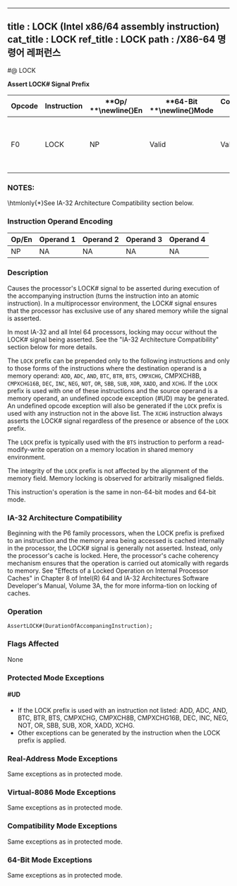 ----------------------------
title : LOCK (Intel x86/64 assembly instruction)
cat_title : LOCK
ref_title : LOCK
path : /X86-64 명령어 레퍼런스
----------------------------
#@ LOCK

**Assert LOCK# Signal Prefix**

|**Opcode**|**Instruction**|**Op/ **\newline{}**En**|**64-Bit **\newline{}**Mode**|**Compat/**\newline{}**Leg Mode**|**Description**|
|----------|---------------|------------------------|-----------------------------|---------------------------------|---------------|
|F0|LOCK|NP|Valid|Valid|Asserts LOCK# signal for duration of the accompanying instruction.|
### NOTES:


\htmlonly{*}See IA-32 Architecture Compatibility section below.

### Instruction Operand Encoding


|Op/En|Operand 1|Operand 2|Operand 3|Operand 4|
|-----|---------|---------|---------|---------|
|NP|NA|NA|NA|NA|
### Description


Causes the processor's LOCK# signal to be asserted during execution of the accompanying instruction (turns the instruction into an atomic instruction). In a multiprocessor environment, the LOCK# signal ensures that the processor has exclusive use of any shared memory while the signal is asserted.

In most IA-32 and all Intel 64 processors, locking may occur without the LOCK# signal being asserted. See the "IA-32 Architecture Compatibility" section below for more details.

The `LOCK` prefix can be prepended only to the following instructions and only to those forms of the instructions where the destination operand is a memory operand: `ADD`, `ADC`, `AND`, `BTC`, `BTR`, `BTS`, `CMPXCHG`, CMPXCH8B, `CMPXCHG16B`, `DEC`, `INC`, `NEG`, `NOT`, `OR`, `SBB`, `SUB`, `XOR`, `XADD`, and `XCHG`. If the `LOCK` prefix is used with one of these instructions and the source operand is a memory operand, an undefined opcode exception (#UD) may be generated. An undefined opcode exception will also be generated if the `LOCK` prefix is used with any instruction not in the above list. The `XCHG` instruction always asserts the LOCK# signal regardless of the presence or absence of the `LOCK` prefix.

The `LOCK` prefix is typically used with the `BTS` instruction to perform a read-modify-write operation on a memory location in shared memory environment.

The integrity of the `LOCK` prefix is not affected by the alignment of the memory field. Memory locking is observed for arbitrarily misaligned fields.

This instruction's operation is the same in non-64-bit modes and 64-bit mode.

### IA-32 Architecture Compatibility


Beginning with the P6 family processors, when the LOCK prefix is prefixed to an instruction and the memory area being accessed is cached internally in the processor, the LOCK# signal is generally not asserted. Instead, only the processor's cache is locked. Here, the processor's cache coherency mechanism ensures that the operation is carried out atomically with regards to memory. See "Effects of a Locked Operation on Internal Processor Caches" in Chapter 8 of Intel(R) 64 and IA-32 Architectures Software Developer's Manual, Volume 3A, the for more informa-tion on locking of caches.


### Operation

```info-verb
AssertLOCK#(DurationOfAccompaningInstruction);
```
### Flags Affected


None


### Protected Mode Exceptions

#### #UD
* If the LOCK prefix is used with an instruction not listed: ADD, ADC, AND, BTC, BTR, BTS, CMPXCHG, CMPXCH8B, CMPXCHG16B, DEC, INC, NEG, NOT, OR, SBB, SUB, XOR, XADD, XCHG.
* Other exceptions can be generated by the instruction when the LOCK prefix is applied.

### Real-Address Mode Exceptions



Same exceptions as in protected mode.


### Virtual-8086 Mode Exceptions



Same exceptions as in protected mode.


### Compatibility Mode Exceptions



Same exceptions as in protected mode.


### 64-Bit Mode Exceptions



Same exceptions as in protected mode.

